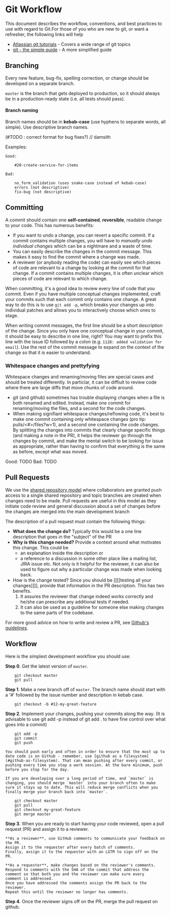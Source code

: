  
# Git Workflow

This document describes the workflow, conventions, and best practices to use with regard to Git.For those of you who are new to git, or want a refresher, the following links will help

- [Atlassian git tutorials](https://www.atlassian.com/git/) - Covers a wide range of git topics
- [git - the simple quide](http://rogerdudler.github.io/git-guide/) - A more simplified guide


## Branching

Every new feature, bug-fix, spelling correction, or change should be developed on a separate branch.

`master` is the branch that gets deployed to production, so it should always be in a production-ready state (i.e. all tests should pass). 

#### Branch naming

Branch names should be in **kebab-case** (use hyphens to separate words, all simple). Use descriptive branch names.

(#TODO : correct format for bug fixes?) // damsith

Examples: 

    Good:

        #20-create-service-for-items

    Bad:

        no_form_validation (uses snake-case instead of kebab-case)
        errors (not descriptive)
        fix-bug (not descriptive)

## Committing

A commit should contain one **self-contained**, **reversible**, readable change to your code. This has numerous benefits:

- If you want to undo a change, you can revert a specific commit. If a commit contains multiple changes, you will have to *manually undo individual changes* which can be a nightmare and a waste of time.
- You can easily describe the changes in the commit message. This makes it easy to find the commit where a change was made.
- A reviewer (or anybody reading the code) can easily see which pieces of code are relevant to a change by looking at the commit for that change. If a commit contains multiple changes, it is often unclear which pieces of code are relevant to which change.

When committing, it's a good idea to review every line of code that you commit. Even if you have multiple conceptual changes implemented, craft your commits such that each commit only contains one change. A great way to do this is to use `git add -p`, which breaks your changes up into individual patches and allows you to interactively choose which ones to stage.

When writing commit messages, the first line should be a short description of the change. Since you only have one conceptual change in your commit, it should be easy to describe in one line, right? You may want to prefix this line with the issue ID followed by a colon (e.g. `1128: added validation for email`). Use the rest of the commit message to expand on the context of the change so that it is easier to understand.


### Whitespace changes and prettyfying
Whitespace changes and renaming/moving files are special cases and should be treated differently. In particlar, it can be diffiult to review code where there are large diffs that move chunks of code around.
 - git (and github) sometimes has trouble displaying changes when a file is both renamed and edited. Instead, make one commit for renaming/moving the files, and a second for the code changes.
 - When making signifiant whitespace changes/reflowing code, it's best to make one commit containing only whitespace changes (pro tip: pulls/<#>/files?w=1), and a second one containing the code changes.
By splitting the changes into commits that clearly change specific things (and making a note in the PR), it helps the reviewer go through the changes by commit, and make the mental switch to be looking for issue as appropriate, rather than having to confirm that everything is the same as before, except what was moved.

Good: TODO
Bad: TODO

## Pull Requests

We use the [shared repository model](https://help.github.com/articles/about-collaborative-development-models/) where collaborators are granted push access to a single shared repository and topic branches are created when changes need to be made. Pull requests are useful in this model as they initiate code review and general discussion about a set of changes before the changes are merged into the main development branch

The description of a pull request must contain the following things:

- **What does the change do?** Typically this would be a one line description that goes in the "subject" of the PR
- **Why is this change needed?** Provide a context around what motivates this change. This could be
    * an explanation inside the description or
    * a reference to a discussion in some other place like a mailing list, JIRA issue etc. Not only is it helpful for the reviewer, it can also be used to figure out why a particular change was made when looking back.
- How is the change tested? Since you should be [[[[testing all your changes]]]], provide that information in the PR description. This has two
benefits. 
    1. It assures the reviewer that change indeed works correctly and he/she can prescribe
any additional tests if needed. 
    2. It can also be used as a guideline for someone else making changes
to the same parts of the codebase.

For more good advice on how to write and review a PR, see [Github's guidelines](https://github.com/blog/1943-how-to-write-the-perfect-pull-request).

## Workflow

Here is the simplest development workflow you should use:

**Step 0**. Get the latest version of `master`.

        git checkout master
        git pull

**Step 1**.  Make a new branch off of `master`. The branch name should start with a '#' followed by the issue number and description in kebab case.

        git checkout -b #12-my-great-feature

**Step 2**. Implement your changes, pushing your commits along the way. (It is advisable to use git add -p instead of git add . to have fine control over what goes into a commit)

        git add -p  
        git commit
        git push

    You should push early and often in order to ensure that the most up to date code is on Github - remember, use [github as a filesystem](#github-as-filesystem). That can mean pushing after every commit, or pushing every time you stop a work session. At the bare minimum, push before you stop for the day.

    If you are developing over a long period of time, and `master` is changing, you should merge `master` into your branch often to make sure it stays up to date. This will reduce merge conflicts when you finally merge your branch back into `master`.

        git checkout master
        git pull
        git checkout my-great-feature
        git merge master

**Step 3**. When you are ready to start having your code reviewed, open a pull request (PR) and assign it to a reviewer.

    **As a reviewer**, use GitHub comments to communicate your feedback on the PR.
    Assign it to the requester after every batch of comments.
    Finally, assign it to the requester with an LGTM to sign off on the PR.

    **As a requester**, make changes based on the reviewer's comments.
    Respond to comments with the SHA of the commit that address the comment so that both you and the reviewer can make sure every
    comment is addressed.
    Once you have addressed the comments assign the PR back to the reviewer.
    Repeat this until the reviewer no longer has comments.

**Step 4**. Once the reviewer signs off on the PR, merge the pull request on github.
